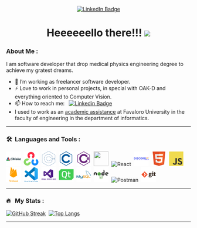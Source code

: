 <!-- <p align="center"><img src="https://media.giphy.com/media/M9gbBd9nbDrOTu1Mqx/giphy.gif" width="100"/></p> -->
<p align="center">
<a href="www.linkedin.com/in/eastanganelli"><img src="https://img.shields.io/badge/LinkedIn-blue?style=for-the-badge&logo=linkedin&logoColor=white" alt="LinkedIn Badge"></a>
</p>
<!-- <p align="center">
<a href="https://www.buymeacoffee.com/zed0" target="_blank"><img src="https://cdn.buymeacoffee.com/buttons/default-orange.png" alt="Buy Me A Coffee" height="41" width="174"></a>
</p> -->
<!-- <p align="center"><img src="https://komarev.com/ghpvc/?username=kakbar&style=flat-square&color=blue" alt=""></p> -->

<h1 align="center">Heeeeeello there!!! <img src="https://media.giphy.com/media/hvRJCLFzcasrR4ia7z/giphy.gif" width="40"></h1>

<!-- <p align="center"><img src="https://media.giphy.com/media/dWesBcTLavkZuG35MI/giphy.gif" width="600" height="300"  /></p> -->

### About Me :

I am software developer that drop medical physics engineering degree to achieve my gratest dreams.

- 🔭 I’m working as freelancer software developer.
- ⚡ Love to work in personal projects, in special with OAK-D and everything oriented to Computer Vision.
- 📫 How to reach me: &nbsp; [![Linkedin Badge](https://img.shields.io/badge/-eastanganelli-blue?style=flat&logo=Linkedin&logoColor=white)](https://www.linkedin.com/in/ezequiel-augusto-stanganelli-962a0299)
- I used to work as an [academic assistance](./favaloro.md#ayudantias) at Favaloro University in the faculty of engineering in the department of informatics.

---

### 🛠 &nbsp;Languages and Tools :

<p>
<img src="https://github.com/devicons/devicon/blob/master/icons/cmake/cmake-original-wordmark.svg" title="CMake" alt="CMake" width="40" height="40"/>&nbsp;
<img src="https://github.com/devicons/devicon/blob/master/icons/opencv/opencv-original.svg" title="OpenCV" alt="OpenCV" width="40" height="40"/>&nbsp;
<img src="https://github.com/devicons/devicon/blob/master/icons/cplusplus/cplusplus-line.svg" title="C++" alt="CPlusPlus" width="40" height="40"/>&nbsp;
<img src="https://github.com/devicons/devicon/blob/master/icons/c/c-line.svg" title="C" alt="C" width="40" height="40"/>&nbsp;
<img src="https://github.com/devicons/devicon/blob/master/icons/csharp/csharp-line.svg" title="C#" alt="CSharp" width="40" height="40"/>&nbsp;
<img src="https://cdn.jsdelivr.net/gh/devicons/devicon@latest/icons/electron/electron-original.svg" width="40" height="40"/>&nbsp;
<img src="https://cdn.jsdelivr.net/gh/devicons/devicon@latest/icons/react/react-original.svg" title="React" alt="React" width="40" height="40"/>&nbsp;
<img src="https://github.com/devicons/devicon/blob/master/icons/discordjs/discordjs-original-wordmark.svg" title="DiscordJS" alt="DiscordJS" width="40" height="40"/>&nbsp;
<img src="https://github.com/devicons/devicon/blob/master/icons/html5/html5-original.svg" title="HTML5" alt="HTML" width="40" height="40"/>&nbsp;
<img src="https://github.com/devicons/devicon/blob/master/icons/javascript/javascript-original.svg" title="JavaScript" alt="JavaScript" width="40" height="40"/>&nbsp;
<img src="https://github.com/devicons/devicon/blob/master/icons/firebase/firebase-plain-wordmark.svg" title="Firebase" alt="Firebase" width="40" height="40"/>&nbsp;
<img src="https://github.com/devicons/devicon/blob/master/icons/vscode/vscode-original-wordmark.svg" title="VSCode"  alt="VSCode" width="40" height="40"/>&nbsp;
<img src="https://github.com/devicons/devicon/blob/master/icons/visualstudio/visualstudio-plain-wordmark.svg" title="Visual Studio"  alt="Visual Studio" width="40" height="40"/>&nbsp;
<img src="https://github.com/devicons/devicon/blob/master/icons/qt/qt-original.svg" title="Qt"  alt="Qt" width="40" height="40"/>&nbsp;
<img src="https://github.com/devicons/devicon/blob/master/icons/mysql/mysql-original-wordmark.svg" title="MySQL"  alt="MySQL" width="40" height="40"/>&nbsp;
<img src="https://github.com/devicons/devicon/blob/master/icons/nodejs/nodejs-original-wordmark.svg" title="NodeJS" alt="NodeJS" width="40" height="40"/>&nbsp;
<img src="https://www.vectorlogo.zone/logos/getpostman/getpostman-icon.svg" title="Postman"  alt="Postman" width="40" height="40"/>&nbsp;
<img src="https://github.com/devicons/devicon/blob/master/icons/git/git-original-wordmark.svg" title="Git" **alt="Git" width="40" height="40"/>&nbsp;
</p>

---

### 🔥 &nbsp; My Stats :
[![GitHub Streak](http://github-readme-streak-stats.herokuapp.com?user=eastanganelli&theme=radical&hide_border=true)](https://git.io/streak-stats)&nbsp; [![Top Langs](https://github-readme-stats.vercel.app/api/top-langs/?username=eastanganelli&layout=compact&theme=radical&hide_border=true)](https://github.com/anuraghazra/github-readme-stats)

---

<!-- ### ✍️ Blog Posts :  -->
<!-- BLOG-POST-LIST:START -->
<!-- BLOG-POST-LIST:END -->
